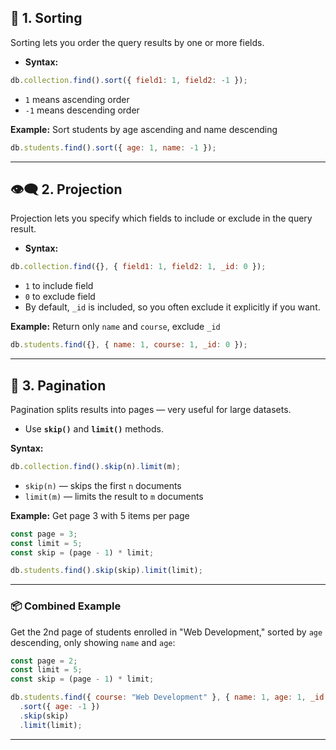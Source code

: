 ## 🔢 1. Sorting

Sorting lets you order the query results by one or more fields.

* **Syntax:**

```js
db.collection.find().sort({ field1: 1, field2: -1 });
```

* `1` means ascending order
* `-1` means descending order

**Example:** Sort students by age ascending and name descending

```js
db.students.find().sort({ age: 1, name: -1 });
```

---

## 👁️‍🗨️ 2. Projection

Projection lets you specify which fields to include or exclude in the query result.

* **Syntax:**

```js
db.collection.find({}, { field1: 1, field2: 1, _id: 0 });
```

* `1` to include field
* `0` to exclude field
* By default, `_id` is included, so you often exclude it explicitly if you want.

**Example:** Return only `name` and `course`, exclude `_id`

```js
db.students.find({}, { name: 1, course: 1, _id: 0 });
```

---

## 📄 3. Pagination

Pagination splits results into pages — very useful for large datasets.

* Use **`skip()`** and **`limit()`** methods.

**Syntax:**

```js
db.collection.find().skip(n).limit(m);
```

* `skip(n)` — skips the first `n` documents
* `limit(m)` — limits the result to `m` documents

**Example:** Get page 3 with 5 items per page

```js
const page = 3;
const limit = 5;
const skip = (page - 1) * limit;

db.students.find().skip(skip).limit(limit);
```

---

### 📦 Combined Example

Get the 2nd page of students enrolled in "Web Development," sorted by `age` descending, only showing `name` and `age`:

```js
const page = 2;
const limit = 5;
const skip = (page - 1) * limit;

db.students.find({ course: "Web Development" }, { name: 1, age: 1, _id: 0 })
  .sort({ age: -1 })
  .skip(skip)
  .limit(limit);
```

---